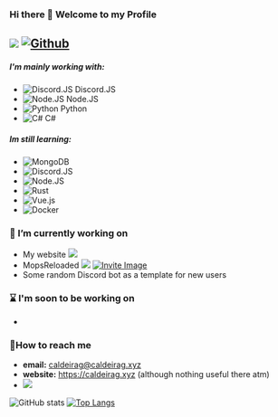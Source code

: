 ### Hi there 👋 Welcome to my Profile

![](https://visitor-badge.laobi.icu/badge?page_id=CaldeiraG.CaldeiraG) [![Github](https://img.shields.io/github/followers/CaldeiraG?label=Follow&style=social)](https://github.com/CaldeiraG)
------

##### I'm mainly working with:
 -   ![Discord.JS](https://img.shields.io/badge/Discord-7289DA?style=for-the-badge&logo=discord&logoColor=white) Discord.JS
 -   ![Node.JS](https://img.shields.io/badge/Node.js-43853D?style=for-the-badge&logo=node.js&logoColor=white) Node.JS 
 -   ![Python](https://img.shields.io/badge/python-3670A0?style=for-the-badge&logo=python&logoColor=ffdd54) Python
 -   ![C#](https://img.shields.io/badge/c%23-%23239120.svg?style=for-the-badge&logo=c-sharp&logoColor=white) C#
<!---   ![Docker](https://img.shields.io/badge/docker-%230db7ed.svg?style=for-the-badge&logo=docker&logoColor=white) Docker -->

##### Im still learning:
-   ![MongoDB](https://img.shields.io/badge/MongoDB-4EA94B?style=for-the-badge&logo=mongodb&logoColor=white)
-   ![Discord.JS](https://img.shields.io/badge/Discord-7289DA?style=for-the-badge&logo=discord&logoColor=white)
-   ![Node.JS](https://img.shields.io/badge/Node.js-43853D?style=for-the-badge&logo=node.js&logoColor=white)
-   ![Rust](https://img.shields.io/badge/rust-%23000000.svg?style=for-the-badge&logo=rust&logoColor=white)
-   ![Vue.js](https://img.shields.io/badge/vuejs-%2335495e.svg?style=for-the-badge&logo=vuedotjs&logoColor=%234FC08D)
-   ![Docker](https://img.shields.io/badge/docker-%230db7ed.svg?style=for-the-badge&logo=docker&logoColor=white)

### 🔭 I’m currently working on
-   My website ![](https://img.shields.io/website?down_color=red&down_message=Offline&up_color=green&up_message=Online&url=https%3A%2F%2Fcaldeirag.xyz)
-   MopsReloaded ![](https://gh-shield.onlytunes.uk/api/shield/bot/769997398037495839?style=flat-square) [![Invite Image](https://img.shields.io/badge/Invite-Invite%20the%20bot-blue)](https://discord.com/oauth2/authorize?client_id=769997398037495839&permissions=271969344&scope=bot)
-   Some random Discord bot as a template for new users

### ⌛ I'm soon to be working on
-   

### 📧How to reach me
-   **email:** caldeirag@caldeirag.xyz
-   **website:** https://caldeirag.xyz (although nothing useful there atm)
-   ![](https://gh-shield.onlytunes.uk/api/shield/226453388039028736?theme=discord)


![GitHub stats](https://github-readme-stats.vercel.app/api?username=CaldeiraG&show_icons=true&count_private=true&theme=blue-green) [![Top Langs](https://github-readme-stats.vercel.app/api/top-langs/?username=CaldeiraG&layout=compact&theme=blue-green)](https://github.com/CaldeiraG/github-readme-stats)
